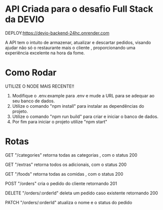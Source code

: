 # API Criada para o desafio Full Stack da DEVIO

DEPLOY:https://devio-backend-24hc.onrender.com

A API tem o intuito de armazenar, atualizar e descartar pedidos, visando ajudar não só o restaurante mais o cliente , proporcionando uma experiência excelente na hora da fome.

# Como Rodar
UTILIZE O NODE MAIS RECENTE!!

1. Modifique o .env.example para .env e mude a URL para se adequar ao seu banco de dados.
2. Utilize o comando "npm install" para instalar as dependências do projeto.
3. Utilize o comando "npm run build" para criar e iniciar o banco de dados.
4. Por fim para iniciar o projeto utilize "npm start"


# Rotas


GET "/categories" retorna todas as categorias , com o status 200

GET "/extras" retorna todos os adicionais, com o status 200

GET "/foods" retorna todas as comidas , com o status 200

POST "/orders" cria o pedido do cliente retornando 201

DELETE "/orders/:orderId" deleta um pedido caso existente retornando 200

PATCH "/orders/:orderId" atualiza o nome e o status do pedido